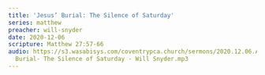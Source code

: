 ```yaml
---
title: 'Jesus’ Burial: The Silence of Saturday'
series: matthew
preacher: will-snyder
date: 2020-12-06
scripture: Matthew 27:57-66
audio: https://s3.wasabisys.com/coventrypca.church/sermons/2020.12.06.A Jesus’
  Burial- The Silence of Saturday - Will Snyder.mp3
---
```

